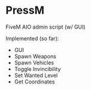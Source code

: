 # PressM
FiveM AIO admin script (w/ GUI)

Implemented (so far):

- GUI
- Spawn Weapons
- Spawn Vehicles
- Toggle Invincibility
- Set Wanted Level
- Get Coordinates